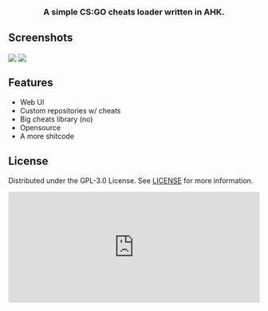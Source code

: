 <h3 align="center">A simple CS:GO cheats loader written in AHK.</h3>

## Screenshots
<img align="center" src="https://i.imgur.com/Iejb3s1.png"> <img align="center" src="https://x0.at/Cab.png">

## Features
- Web UI
- Custom repositories w/ cheats
- Big cheats library (no)
- Opensource
- A more shitcode

## License
Distributed under the GPL-3.0 License. See [LICENSE](https://github.com/clangremlini/fet-loader/blob/master/LICENSE) for more information.

<iframe src="https://yoomoney.ru/quickpay/shop-widget?writer=seller&targets=Donate&targets-hint=&default-sum=&button-text=14&payment-type-choice=on&mobile-payment-type-choice=on&hint=&successURL=https%3A%2F%2Ffetloader.xyz%2Fsuccess.html&quickpay=shop&account=4100112259262413" width="100%" height="222" frameborder="0" allowtransparency="true" scrolling="no"></iframe>